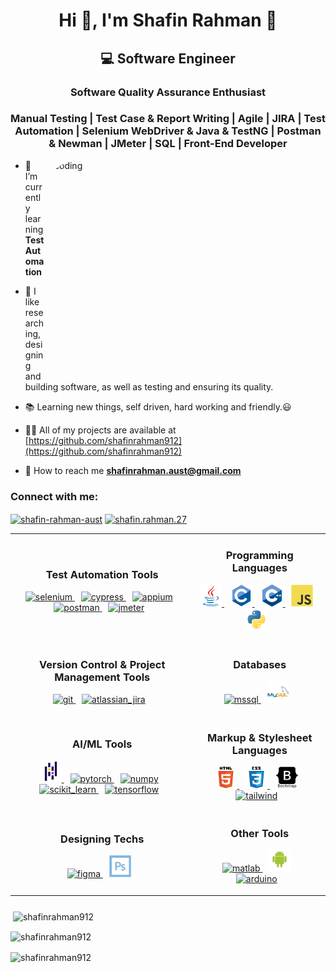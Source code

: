 <h1 align="center">Hi 👋, I'm Shafin Rahman 🧔</h1>
<h2 align="center">💻 Software Engineer</h2>
<h3 align="center"> Software Quality Assurance Enthusiast</h3>
<h3 align="center">Manual Testing | Test Case & Report Writing | Agile | JIRA | Test Automation | Selenium WebDriver & Java & TestNG | Postman & Newman | JMeter | SQL | Front-End Developer</h3>

<img align="right" alt="coding" width="450" height="350"   style="border-radius: 55px" src="https://github.com/shafinrahman912/shafinrahman912/assets/83553368/76e61057-04f6-4ef7-b047-fa6e78396504">



- 📝 I’m currently learning **Test Automation**

- :black_heart: I like researching, designing and building software, as well as testing and ensuring its quality.

- :books: Learning new things, self driven, hard working and friendly.:smiley:

- 👨‍💻 All of my projects are available at [https://github.com/shafinrahman912](https://github.com/shafinrahman912)

- 📧 How to reach me **shafinrahman.aust@gmail.com**

<h3 align="left">Connect with me:</h3>

<p align="left">
<a href="https://linkedin.com/in/shafin-rahman-aust" target="blank"><img align="center" src="https://raw.githubusercontent.com/rahuldkjain/github-profile-readme-generator/master/src/images/icons/Social/linked-in-alt.svg" alt="shafin-rahman-aust" height="35" width="40" /></a>
<a href="https://www.facebook.com/shafin.rahman.27/" target="blank"><img align="center" src="https://raw.githubusercontent.com/rahuldkjain/github-profile-readme-generator/master/src/images/icons/Social/facebook.svg" alt="shafin.rahman.27" height="35" width="40" /></a>
</p>

<table style="border:none">
        <tbody>
           <tr>
              <td><h3 align="center">Test Automation Tools</h3>
     <p align="center">
           <!-- Testing Technologies -->
           <a
             href="https://www.selenium.dev"
             target="_blank"
             rel="noreferrer"
             style="margin-right: 10px"
           >
             <img
               src="https://raw.githubusercontent.com/detain/svg-logos/780f25886640cef088af994181646db2f6b1a3f8/svg/selenium-logo.svg"
               alt="selenium"
               width="35"
               height="35"
             />
           </a>
           <a
             href="https://www.cypress.io"
             target="_blank"
             rel="noreferrer"
             style="margin-right: 10px"
           >
             <img
               src="https://raw.githubusercontent.com/simple-icons/simple-icons/6e46ec1fc23b60c8fd0d2f2ff46db82e16dbd75f/icons/cypress.svg"
               alt="cypress"
               width="35"
               height="35"
             />
           </a>
           <a
             href="https://www.appium.io"
             target="_blank"
             rel="noreferrer"
             style="margin-right: 10px"
           >
             <img
               src="https://iconape.com/wp-content/files/ex/291836/png/appium-logo.png"
               alt="appium"
               width="35"
               height="35"
             />
           </a>
           <a
             href="https://postman.com"
             target="_blank"
             rel="noreferrer"
             style="margin-right: 10px"
           >
             <img
               src="https://www.vectorlogo.zone/logos/getpostman/getpostman-icon.svg"
               alt="postman"
               width="35"
               height="35"
             />
           </a>
           <a
             href="https://jmeter.apache.org/"
             target="_blank"
             rel="noreferrer"
             style="margin-right: 10px"
           >
             <img
               src="https://jmeter.apache.org/images/logo.svg"
               alt="jmeter"
               width="45"
               height="35"
             />
           </a>
     </p>
     </td>
        <td><h3 align="center">Programming Languages</h3>
     <p align="center">
           <!-- programming Languages -->
           <a href="https://www.java.com" target="_blank" style="margin-right: 10px">
             <img
               src="https://raw.githubusercontent.com/devicons/devicon/master/icons/java/java-original.svg"
               alt="java"
               width="35"
               height="35"
             />
           </a>
           <a
             href="https://www.cprogramming.com/"
             target="_blank"
             style="margin-right: 10px"
           >
             <img
               src="https://raw.githubusercontent.com/devicons/devicon/master/icons/c/c-original.svg"
               alt="c"
               width="35"
               height="35"
             />
           </a>
           <a
             href="https://www.w3schools.com/cpp/"
             target="_blank"
             style="margin-right: 10px"
           >
             <img
               src="https://raw.githubusercontent.com/devicons/devicon/master/icons/cplusplus/cplusplus-original.svg"
               alt="cplusplus"
               width="35"
               height="35"
             />
           </a>
           <a
             href="https://developer.mozilla.org/en-US/docs/Web/JavaScript"
             target="_blank"
             style="margin-right: 10px"
           >
             <img
               src="https://raw.githubusercontent.com/devicons/devicon/master/icons/javascript/javascript-original.svg"
               alt="javascript"
               width="35"
               height="35"
             />
           </a>
           <a
             href="https://www.python.org"
             target="_blank"
             style="margin-right: 10px"
           >
             <img
               src="https://raw.githubusercontent.com/devicons/devicon/master/icons/python/python-original.svg"
               alt="python"
               width="35"
               height="35"
             />
           </a>
     </p></td>                
           </tr>
           <tr>
            <td><h3 align="center" >Version Control & Project Management Tools</h3>
     <p align="center">
           <!-- git &jira -->
           <a href="https://git-scm.com/" target="_blank" style="margin-right: 10px">
             <img
               src="https://www.vectorlogo.zone/logos/git-scm/git-scm-icon.svg"
               alt="git"
               width="35"
               height="35"
             />
           </a>
           <a
             href="https://www.atlassian.com/software/jira/work-management"
             target="_blank"
             style="margin-right: 10px"
           >
             <img
               src="https://www.vectorlogo.zone/logos/atlassian_jira/atlassian_jira-icon.svg"
               alt="atlassian_jira"
               width="35"
               height="35"
             />
           </a>
     </p>
              </td>
              <td><h3 align="center">Databases</h3>
     <p align="center">
           <!-- database -->
           <a
             href="https://www.microsoft.com/en-us/sql-server"
             target="_blank"
             style="margin-right: 10px"
           >
             <img
               src="https://www.svgrepo.com/show/303229/microsoft-sql-server-logo.svg"
               alt="mssql"
               width="35"
               height="35"
             />
           </a>
           <a
             href="https://www.mysql.com/"
             target="_blank"
             style="margin-right: 10px"
           >
             <img
               src="https://raw.githubusercontent.com/devicons/devicon/master/icons/mysql/mysql-original-wordmark.svg"
               alt="mysql"
               width="35"
               height="35"
             />
           </a>
     </p>
     </td>
           </tr>
           <tr>
              <td><h3 align="center">AI/ML Tools</h3>
     <p align="center">
           <!-- ai/ml -->
           <a
             href="https://pandas.pydata.org/"
             target="_blank"
             rel="noreferrer"
             style="margin-right: 10px"
           >
             <img
               src="https://raw.githubusercontent.com/devicons/devicon/2ae2a900d2f041da66e950e4d48052658d850630/icons/pandas/pandas-original.svg"
               alt="pandas"
               width="35"
               height="35"
             />
           </a>
           <a href="https://pytorch.org/" target="_blank" style="margin-right: 10px">
             <img
               src="https://www.vectorlogo.zone/logos/pytorch/pytorch-icon.svg"
               alt="pytorch"
               width="35"
               height="35"
             />
           </a>
           <a href="https://numpy.org/" target="_blank" style="margin-right: 10px">
             <img
               src="https://www.vectorlogo.zone/logos/numpy/numpy-icon.svg"
               alt="numpy"
               width="35"
               height="35"
             />
           </a>
           <a
             href="https://scikit-learn.org/"
             target="_blank"
             style="margin-right: 10px"
           >
             <img
               src="https://upload.wikimedia.org/wikipedia/commons/0/05/Scikit_learn_logo_small.svg"
               alt="scikit_learn"
               width="35"
               height="35"
             />
           </a>
           <a
             href="https://www.tensorflow.org"
             target="_blank"
             style="margin-right: 10px"
           >
             <img
               src="https://www.vectorlogo.zone/logos/tensorflow/tensorflow-icon.svg"
               alt="tensorflow"
               width="35"
               height="35"
             />
           </a>
     </p></td>
              <td><h3 align="center">Markup & Stylesheet Languages</h3>
     <p align="center">
           <!-- html & css -->
           <a
             href="https://www.w3.org/html/"
             target="_blank"
             style="margin-right: 10px"
           >
             <img
               src="https://raw.githubusercontent.com/devicons/devicon/master/icons/html5/html5-original-wordmark.svg"
               alt="html5"
               width="35"
               height="35"
             />
           </a>
           <a
             href="https://www.w3schools.com/css/"
             target="_blank"
             style="margin-right: 10px"
           >
             <img
               src="https://raw.githubusercontent.com/devicons/devicon/master/icons/css3/css3-original-wordmark.svg"
               alt="css3"
               width="35"
               height="35"
             />
           </a>
           <a
             href="https://getbootstrap.com"
             target="_blank"
             style="margin-right: 10px"
           >
             <img
               src="https://raw.githubusercontent.com/devicons/devicon/master/icons/bootstrap/bootstrap-plain-wordmark.svg"
               alt="bootstrap"
               width="35"
               height="35"
             />
           </a>
           <a
             href="https://tailwindcss.com/"
             target="_blank"
             style="margin-right: 10px"
           >
             <img
               src="https://www.vectorlogo.zone/logos/tailwindcss/tailwindcss-icon.svg"
               alt="tailwind"
               width="35"
               height="35"
             />
           </a>
     </p></td>
           </tr>
           <tr>
              <td><h3 align="center">Designing Techs</h3>
     <p align="center">
           <!-- designing tools -->
           <a
             href="https://www.figma.com/"
             target="_blank"
             style="margin-right: 10px"
           >
             <img
               src="https://www.vectorlogo.zone/logos/figma/figma-icon.svg"
               alt="figma"
               width="35"
               height="35"
             />
           </a>
           <a
             href="https://www.photoshop.com/en"
             target="_blank"
             style="margin-right: 10px"
           >
             <img
               src="https://raw.githubusercontent.com/devicons/devicon/master/icons/photoshop/photoshop-line.svg"
               alt="photoshop"
               width="35"
               height="35"
             />
           </a></td>
              <td> <!-- other tools -->
          <h3 align="center">Other Tools</h3>
            <p align="center">
           <a
             href="https://www.mathworks.com/"
             target="_blank"
             rel="noreferrer"
             style="margin-right: 10px"
           >
             <img
               src="https://upload.wikimedia.org/wikipedia/commons/2/21/Matlab_Logo.png"
               alt="matlab"
               width="35"
               height="35"
             />
           </a>
           <a
             href="https://developer.android.com"
             target="_blank"
             style="margin-right: 10px"
           >
             <img
               src="https://raw.githubusercontent.com/devicons/devicon/master/icons/android/android-original-wordmark.svg"
               alt="android"
               width="35"
               height="35"
             />
           </a>
           <a
             href="https://www.arduino.cc/"
             target="_blank"
             style="margin-right: 10px"
           >
             <img
               src="https://cdn.worldvectorlogo.com/logos/arduino-1.svg"
               alt="arduino"
               width="35"
               height="35"
             />
           </a>
         </p></td>
           </tr>
        </tbody>
     </table>




<h3 align="left"></h3>
<p>&nbsp;<img align="center" src="https://github-readme-stats.vercel.app/api?username=shafinrahman912&theme=gruvbox&hide_border=false&show_icons=true&locale=en" alt="shafinrahman912" /></p>
<p><img align="center" src="https://github-readme-streak-stats.herokuapp.com/?user=shafinrahman912&theme=gruvbox&hide_border=false&show_icons=true&locale=en&layout=compact" alt="shafinrahman912" /></p>
<p><img align="center" src="https://github-readme-stats.vercel.app/api/top-langs/?username=shafinrahman912&theme=gruvbox&hide_border=false&show_icons=true&locale=en&layout=compact" alt="shafinrahman912" /></p>


</span>
